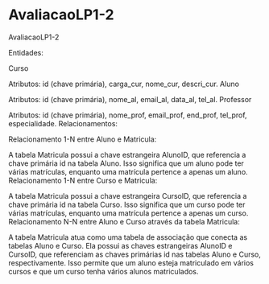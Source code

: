 # AvaliacaoLP1-2
AvaliacaoLP1-2




Entidades:

Curso

Atributos: id (chave primária), carga_cur, nome_cur, descri_cur.
Aluno

Atributos: id (chave primária), nome_al, email_al, data_al, tel_al.
Professor

Atributos: id (chave primária), nome_prof, email_prof, end_prof, tel_prof, especialidade.
Relacionamentos:

Relacionamento 1-N entre Aluno e Matricula:

A tabela Matricula possui a chave estrangeira AlunoID, que referencia a chave primária id na tabela Aluno.
Isso significa que um aluno pode ter várias matrículas, enquanto uma matrícula pertence a apenas um aluno.
Relacionamento 1-N entre Curso e Matricula:

A tabela Matricula possui a chave estrangeira CursoID, que referencia a chave primária id na tabela Curso.
Isso significa que um curso pode ter várias matrículas, enquanto uma matrícula pertence a apenas um curso.
Relacionamento N-N entre Aluno e Curso através da tabela Matricula:

A tabela Matricula atua como uma tabela de associação que conecta as tabelas Aluno e Curso.
Ela possui as chaves estrangeiras AlunoID e CursoID, que referenciam as chaves primárias id nas tabelas Aluno e Curso, respectivamente.
Isso permite que um aluno esteja matriculado em vários cursos e que um curso tenha vários alunos matriculados.
